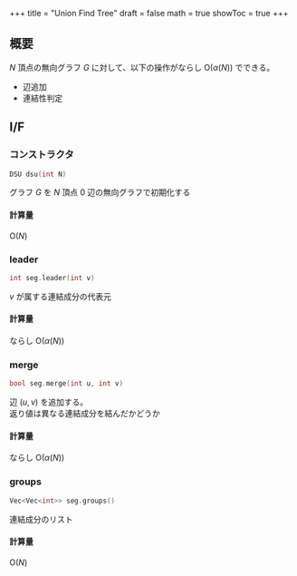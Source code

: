 +++
title = "Union Find Tree"
draft = false
math = true
showToc = true
+++

## 概要

$N$ 頂点の無向グラフ $G$ に対して、以下の操作がならし $\mathrm{O}(\alpha(N))$ でできる。

- 辺追加
- 連結性判定

## I/F

### コンストラクタ

```cpp
DSU dsu(int N)
```

グラフ $G$ を $N$ 頂点 $0$ 辺の無向グラフで初期化する

#### 計算量

$\mathrm{O}(N)$

### leader

```cpp
int seg.leader(int v)
```

$v$ が属する連結成分の代表元

#### 計算量

ならし $\mathrm{O}(\alpha(N))$

### merge

```cpp
bool seg.merge(int u, int v)
```

辺 $(u, v)$ を追加する。  
返り値は異なる連結成分を結んだかどうか

#### 計算量

ならし $\mathrm{O}(\alpha(N))$

### groups

```cpp
Vec<Vec<int>> seg.groups()
```

連結成分のリスト

#### 計算量

$\mathrm{O}(N)$
